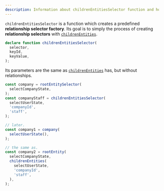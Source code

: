 ```yaml
---
description: Information about childrenEntitiesSelector function and how to create preconfigured relationship selector factories based on childrenEntities
---
```


`childrenEntitiesSelector` is a function which creates a predefined **relationship selector factory**.
Its goal is to simply the process of creating **relationship selectors** with [`childrenEntities`](childrenentities-function.md).

```ts
declare function childrenEntitiesSelector(
  selector,
  keyId,
  keyValue,
);
```

Its parameters are the same as [`childrenEntities`](childrenentities-function.md) has, but without relationships.

```ts
const company = rootEntitySelector(
  selectCompanyState,
);
const companyStaff = childrenEntitiesSelector(
  selectUserState,
  'companyId',
  'staff',
);

// later.
const company1 = company(
  selectUserState(),
);

// the same as.
const company2 = rootEntity(
  selectCompanyState,
  childrenEntities(
    selectUserState,
    'companyId',
    'staff',
  ),
);
```
